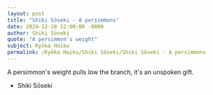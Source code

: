```yaml
---
layout: post
title: "Shiki Sōseki - A persimmons"
date: 2024-12-28 12:00:00 -0000
author: Shiki Sōseki
quote: "A persimmon's weight"
subject: Kyōka Haiku
permalink: /Kyōka Haiku/Shiki Sōseki/Shiki Sōseki - A persimmons
---
```


A persimmon's weight
pulls low the branch,
it's an unspoken gift.

- Shiki Sōseki
